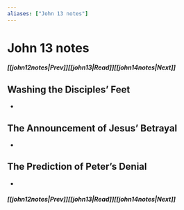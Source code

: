 ```yaml
---
aliases: ["John 13 notes"]
---
```

# John 13 notes
##### <span class=arrow-left></span>[[john12notes|Prev]]<span class=navigation-separator></span>[[john13|Read]]<span class=navigation-separator></span>[[john14notes|Next]]<span class=arrow-right></span>
## Washing the Disciples’ Feet
- 
## The Announcement of Jesus’ Betrayal
- 
## The Prediction of Peter’s Denial
- 
##### <span class=arrow-left></span>[[john12notes|Prev]]<span class=navigation-separator></span>[[john13|Read]]<span class=navigation-separator></span>[[john14notes|Next]]<span class=arrow-right></span>